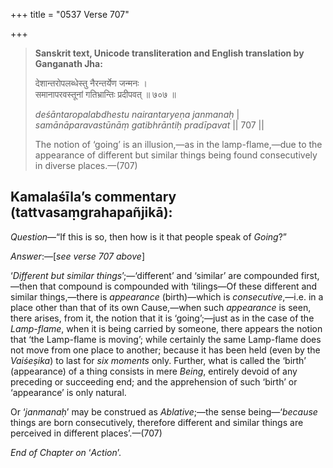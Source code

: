 +++
title = "0537 Verse 707"

+++
> **Sanskrit text, Unicode transliteration and English translation by Ganganath Jha:** 
>
> देशान्तरोपलब्धेस्तु नैरन्तर्येण जन्मनः ।  
> समानापरवस्तूनां गतिभ्रान्तिः प्रदीपवत् ॥ ७०७ ॥ 
>
> *deśāntaropalabdhestu nairantaryeṇa janmanaḥ* \|  
> *samānāparavastūnāṃ gatibhrāntiḥ pradīpavat* \|\| 707 \|\| 
>
> The notion of ‘going’ is an illusion,—as in the lamp-flame,—due to the appearance of different but similar things being found consecutively in diverse places.—(707)



## Kamalaśīla’s commentary (tattvasaṃgrahapañjikā):

*Question*—“If this is so, then how is it that people speak of *Going*?”

*Answer*:—[*see verse 707 above*]

‘*Different but similar things*’;—‘different’ and ‘similar’ are compounded first,—then that compound is compounded with ‘tilings—Of these different and similar things,—there is *appearance* (birth)—which is *consecutive*,—i.e. in a place other than that of its own Cause,—when such *appearance* is seen, there arises, from it, the notion that it is ‘going’;—just as in the case of the *Lamp-flame*, when it is being carried by someone, there appears the notion that ‘the Lamp-flame is moving’; while certainly the same Lamp-flame does not move from one place to another; because it has been held (even by the *Vaiśeṣika*) to last for *six moments* only. Further, what is called the ‘birth’ (appearance) of a thing consists in mere *Being*, entirely devoid of any preceding or succeeding end; and the apprehension of such ‘birth’ or ‘appearance’ is only natural.

Or ‘*janmanaḥ*’ may be construed as *Ablative*;—the sense being—‘*because* things are born consecutively, therefore different and similar things are perceived in different places’.—(707)

*End of Chapter on* ‘*Action*’.


